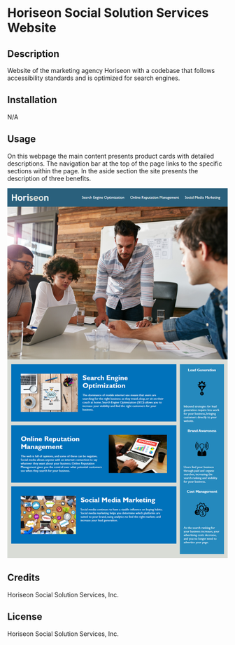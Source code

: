 
# Horiseon Social Solution Services Website

## Description

Website of the marketing agency Horiseon with a codebase that follows accessibility standards and is optimized for search engines.


## Installation

N/A 

## Usage

On this webpage the main content presents product cards with detailed descriptions.   The navigation bar at the top of the page links to the specific sections within the page. 
In the aside section the site presents the description of three benefits.


![Horiseon website front page screenshot](assets/images/screenshot.png)
  

## Credits

Horiseon Social Solution Services, Inc.

## License

Horiseon Social Solution Services, Inc.
